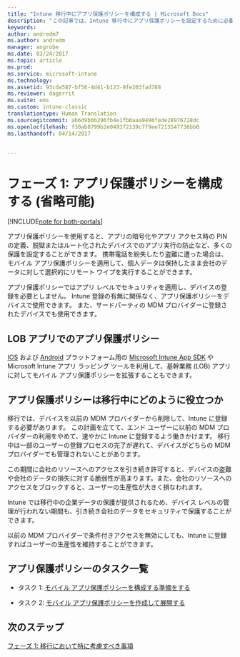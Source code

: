 ```yaml
---
title: "Intune 移行中にアプリ保護ポリシーを構成する | Microsoft Docs"
description: "この記事では、Intune 移行中にアプリ保護ポリシーを設定するために必要な手順について説明します。"
keywords: 
author: andredm7
ms.author: andredm
manager: angrobe
ms.date: 03/24/2017
ms.topic: article
ms.prod: 
ms.service: microsoft-intune
ms.technology: 
ms.assetid: 93cda587-bf56-4d41-b123-9fe203fad788
ms.reviewer: dagerrit
ms.suite: ems
ms.custom: intune-classic
translationtype: Human Translation
ms.sourcegitcommit: ab6d9b6b296fb4e1fb0aaa9496fede28976728dc
ms.openlocfilehash: f30ab8799b2e049372139c7f9ee7213547736bb0
ms.lasthandoff: 04/14/2017


---
```


# <a name="phase-1-configure-app-protection-policies-optional"></a>フェーズ 1: アプリ保護ポリシーを構成する (省略可能)

[!INCLUDE[note for both-portals](../includes/note-for-both-portals.md)]

アプリ保護ポリシーを使用すると、アプリの暗号化やアプリ アクセス時の PIN の定義、脱獄またはルート化されたデバイスでのアプリ実行の防止など、多くの保護を設定することができます。 携帯電話を紛失したり盗難に遭った場合は、モバイル アプリ保護ポリシーを適用して、個人データは保持したまま会社のデータに対して選択的にリモート ワイプを実行することができます。

アプリ保護ポリシーではアプリ レベルでセキュリティを適用し、デバイスの登録を必要としません。 Intune 登録の有無に関係なく、アプリ保護ポリシーをデバイスで使用できます。 また、サードパーティの MDM プロバイダーに登録されたデバイスでも使用できます。

## <a name="app-protection-policies-with-lob-apps"></a>LOB アプリでのアプリ保護ポリシー

[IOS](https://www.microsoft.com/download/details.aspx?id=45218&751be11f-ede8-5a0c-058c-2ee190a24fa6=True) および [Android](https://www.microsoft.com/download/details.aspx?id=47267) プラットフォーム用の [Microsoft Intune App SDK](https://docs.microsoft.com/intune/deploy-use/use-the-sdk-to-enable-apps-for-mobile-application-management) や Microsoft Intune アプリ ラッピング ツールを利用して、基幹業務 (LOB) アプリに対してモバイル アプリ保護ポリシーを拡張することもできます。

## <a name="how-do-app-protection-policies-help-during-migration"></a>アプリ保護ポリシーは移行中にどのように役立つか

移行では、デバイスを以前の MDM プロバイダーから削除して、Intune に登録する必要があります。 この計画を立てて、エンド ユーザーに以前の MDM プロバイダーの利用をやめて、速やかに Intune に登録するよう働きかけます。 移行中は一部のユーザーの登録プロセスの完了が遅れて、デバイスがどちらの MDM プロバイダーでも管理されないことがあります。

この期間に会社のリソースへのアクセスを引き続き許可すると、デバイスの盗難や会社のデータの損失に対する脆弱性が高まります。また、会社のリソースへのアクセスをブロックすると、ユーザーの生産性が大きく損なわれます。

Intune では移行中の企業データの保護が提供されるため、デバイス レベルの管理が行われない期間も、引き続き会社のデータをセキュリティで保護することができます。

以前の MDM プロバイダーで条件付きアクセスを無効にしても、Intune に登録すればユーザーの生産性を維持することができます。

## <a name="task-list-for-app-protection-policies"></a>アプリ保護ポリシーのタスク一覧

-   タスク 1: [モバイル アプリ保護ポリシーを構成する準備をする](https://docs.microsoft.com/intune/deploy-use/get-ready-to-configure-mobile-app-management-policies-with-microsoft-intune)

-   タスク 2: [モバイル アプリ保護ポリシーを作成して展開する](https://docs.microsoft.com/intune/deploy-use/create-and-deploy-mobile-app-management-policies-with-microsoft-intune)

## <a name="next-steps"></a>次のステップ 

[フェーズ 1: 移行において特に考慮すべき事項](https://docs.microsoft.com/intune/plan-design/migration-phase1-special-migration-considerations)

